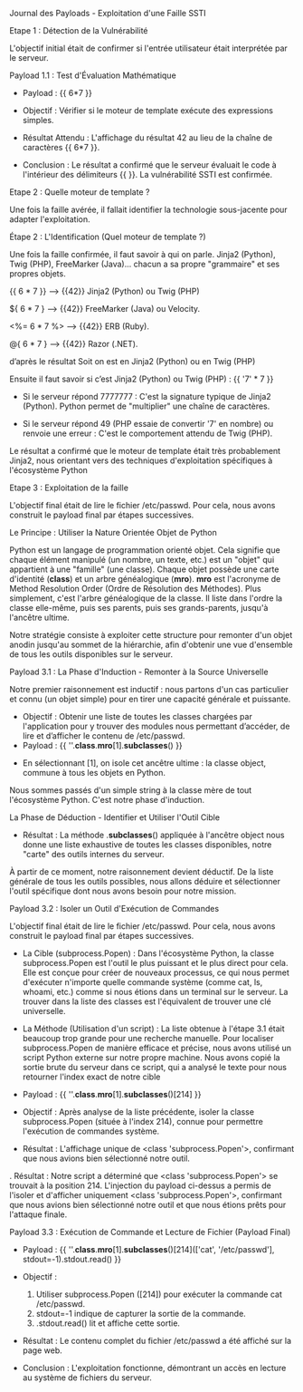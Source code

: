 Journal des Payloads - Exploitation d'une Faille SSTI

Etape 1 : Détection de la Vulnérabilité

L'objectif initial était de confirmer si l'entrée utilisateur était interprétée par le serveur.

Payload 1.1 : Test d'Évaluation Mathématique

* Payload : {{ 6*7 }}
* Objectif : Vérifier si le moteur de template exécute des expressions simples.
* Résultat Attendu : L'affichage du résultat 42 au lieu de la chaîne de caractères {{ 6*7 }}.

* Conclusion : Le résultat a confirmé que le serveur évaluait le code à l'intérieur des délimiteurs {{ }}. La vulnérabilité SSTI est confirmée.


Etape 2 : Quelle moteur de template ?

Une fois la faille avérée, il fallait identifier la technologie sous-jacente pour adapter l'exploitation.


Étape 2 : L'Identification (Quel moteur de template ?)

Une fois la faille confirmée, il faut savoir à qui on parle. Jinja2 (Python), Twig (PHP), FreeMarker (Java)... chacun a sa propre "grammaire" et ses propres objets.
	
{{ 6 * 7 }} —> {{42}}  Jinja2 (Python) ou Twig (PHP) 

${ 6 * 7 } —> {{42}} FreeMarker (Java) ou Velocity.

<%= 6 * 7 %> —> {{42}} ERB (Ruby).

@{ 6 * 7 } —> {{42}} Razor (.NET).


d’après le résultat Soit on est en Jinja2 (Python) ou en Twig (PHP) 


Ensuite il faut savoir si c’est Jinja2 (Python) ou Twig (PHP) : 
{{ '7' * 7 }}

* Si le serveur répond 7777777 : C'est la signature typique de Jinja2 (Python). Python permet de "multiplier" une chaîne de caractères.

* Si le serveur répond 49 (PHP essaie de convertir '7' en nombre) ou renvoie une erreur : C'est le comportement attendu de Twig (PHP).


Le résultat a confirmé que le moteur de template était très probablement Jinja2, nous orientant vers des techniques d'exploitation spécifiques à l'écosystème Python


Etape 3 : Exploitation de la faille 

L'objectif final était de lire le fichier /etc/passwd. Pour cela, nous avons construit le payload final par étapes successives.

Le Principe : Utiliser la Nature Orientée Objet de Python

Python est un langage de programmation orienté objet. Cela signifie que chaque élément manipulé (un nombre, un texte, etc.) est un "objet" qui appartient à une "famille" (une classe). Chaque objet possède une carte d'identité (__class__) et un arbre généalogique (__mro__). 
__mro__ est l'acronyme de Method Resolution Order (Ordre de Résolution des Méthodes). Plus simplement, c'est l'arbre généalogique de la classe. Il liste dans l'ordre la classe elle-même, puis ses parents, puis ses grands-parents, jusqu'à l'ancêtre ultime.


 Notre stratégie consiste à exploiter cette structure pour remonter d'un objet anodin jusqu'au sommet de la hiérarchie, afin d'obtenir une vue d'ensemble de tous les outils disponibles sur le serveur.

Payload 3.1 : La Phase d'Induction - Remonter à la Source Universelle

Notre premier raisonnement est inductif : nous partons d'un cas particulier et connu (un objet simple) pour en tirer une capacité générale et puissante.
* Objectif : Obtenir une liste de toutes les classes chargées par l'application pour y trouver des modules nous permettant d’accéder, de lire et d’afficher le contenu de /etc/passwd.
* Payload : {{ ''.__class__.__mro__[1].__subclasses__() }}


- En sélectionnant [1], on isole cet ancêtre ultime : la classe object, commune à tous les objets en Python.

Nous sommes passés d'un simple string à la classe mère de tout l'écosystème Python. C'est notre phase d'induction.

La Phase de Déduction - Identifier et Utiliser l'Outil Cible

* Résultat : La méthode .__subclasses__() appliquée à l'ancêtre object nous donne une liste exhaustive de toutes les classes disponibles, notre "carte" des outils internes du serveur.

À partir de ce moment, notre raisonnement devient déductif. De la liste générale de tous les outils possibles, nous allons déduire et sélectionner l'outil spécifique dont nous avons besoin pour notre mission.


Payload 3.2 : Isoler un Outil d'Exécution de Commandes


L'objectif final était de lire le fichier /etc/passwd. Pour cela, nous avons construit le payload final par étapes successives.

* La Cible (subprocess.Popen) : Dans l'écosystème Python, la classe subprocess.Popen est l'outil le plus puissant et le plus direct pour cela. Elle est conçue pour créer de nouveaux processus, ce qui nous permet d'exécuter n'importe quelle commande système (comme cat, ls, whoami, etc.) comme si nous étions dans un terminal sur le serveur. La trouver dans la liste des classes est l'équivalent de trouver une clé universelle.

* La Méthode (Utilisation d'un script) : La liste obtenue à l'étape 3.1 était beaucoup trop grande pour une recherche manuelle. Pour localiser subprocess.Popen de manière efficace et précise, nous avons utilisé un script Python externe sur notre propre machine. Nous avons copié la sortie brute du serveur dans ce script, qui a analysé le texte pour nous retourner l'index exact de notre cible


* Payload : {{ ''.__class__.__mro__[1].__subclasses__()[214] }}
* Objectif : Après analyse de la liste précédente, isoler la classe subprocess.Popen (située à l'index 214), connue pour permettre l'exécution de commandes système.

* Résultat : L'affichage unique de <class 'subprocess.Popen'>, confirmant que nous avions bien sélectionné notre outil.


.
Résultat : Notre script a déterminé que <class 'subprocess.Popen'> se trouvait à la position 214. L'injection du payload ci-dessus a permis de l'isoler et d'afficher uniquement <class 'subprocess.Popen'>, confirmant que nous avions bien sélectionné notre outil et que nous étions prêts pour l'attaque finale.



Payload 3.3 : Exécution de Commande et Lecture de Fichier (Payload Final)

* Payload : {{ ''.__class__.__mro__[1].__subclasses__()[214](['cat', '/etc/passwd'], stdout=-1).stdout.read() }}

* Objectif :
    1. Utiliser subprocess.Popen ([214]) pour exécuter la commande cat /etc/passwd.
    2. stdout=-1 indique de capturer la sortie de la commande.
    3. .stdout.read() lit et affiche cette sortie.
* Résultat : Le contenu complet du fichier /etc/passwd a été affiché sur la page web.
* Conclusion : L'exploitation fonctionne, démontrant un accès en lecture au système de fichiers du serveur.